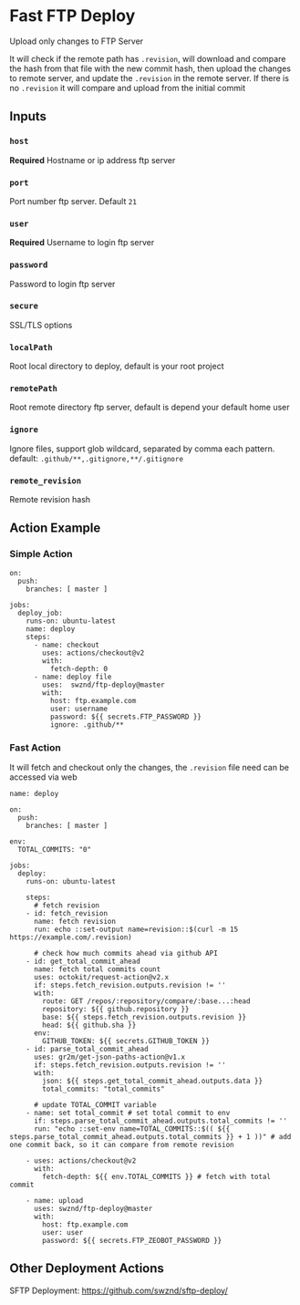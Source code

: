 # Fast FTP Deploy 

Upload only changes to FTP Server

It will check if the remote path has `.revision`, will download and compare the hash from that file with the new commit hash, then upload the changes to remote server, and update the `.revision` in the remote server. If there is no `.revision` it will compare and upload from the initial commit

## Inputs

### `host`

**Required** Hostname or ip address ftp server

### `port`

Port number ftp server. Default `21`

### `user`

**Required** Username to login ftp server

### `password`

Password to login ftp server

### `secure`

SSL/TLS options

### `localPath`

Root local directory to deploy, default is your root project

### `remotePath`

Root remote directory ftp server, default is depend your default home user

### `ignore`

Ignore files, support glob wildcard, separated by comma each pattern. default: `.github/**,.gitignore,**/.gitignore`

### `remote_revision`

Remote revision hash


## Action Example

### Simple Action

```
on:
  push:
    branches: [ master ]

jobs:
  deploy_job:
    runs-on: ubuntu-latest
    name: deploy
    steps:
      - name: checkout
        uses: actions/checkout@v2
        with:
          fetch-depth: 0
      - name: deploy file
        uses:  swznd/ftp-deploy@master
        with:
          host: ftp.example.com
          user: username
          password: ${{ secrets.FTP_PASSWORD }}
          ignore: .github/**
```

### Fast Action

It will fetch and checkout only the changes, the `.revision` file need can be accessed via web

```
name: deploy

on:
  push:
    branches: [ master ]

env:
  TOTAL_COMMITS: "0"

jobs:
  deploy:
    runs-on: ubuntu-latest

    steps:
      # fetch revision
    - id: fetch_revision
      name: fetch revision
      run: echo ::set-output name=revision::$(curl -m 15 https://example.com/.revision)

      # check how much commits ahead via github API
    - id: get_total_commit_ahead
      name: fetch total commits count
      uses: octokit/request-action@v2.x
      if: steps.fetch_revision.outputs.revision != ''
      with:
        route: GET /repos/:repository/compare/:base...:head
        repository: ${{ github.repository }}
        base: ${{ steps.fetch_revision.outputs.revision }}
        head: ${{ github.sha }}
      env:
        GITHUB_TOKEN: ${{ secrets.GITHUB_TOKEN }}
    - id: parse_total_commit_ahead 
      uses: gr2m/get-json-paths-action@v1.x
      if: steps.fetch_revision.outputs.revision != ''
      with:
        json: ${{ steps.get_total_commit_ahead.outputs.data }}
        total_commits: "total_commits"

      # update TOTAL_COMMIT variable
    - name: set total_commit # set total commit to env
      if: steps.parse_total_commit_ahead.outputs.total_commits != ''
      run: "echo ::set-env name=TOTAL_COMMITS::$(( ${{ steps.parse_total_commit_ahead.outputs.total_commits }} + 1 ))" # add one commit back, so it can compare from remote revision

    - uses: actions/checkout@v2
      with:
        fetch-depth: ${{ env.TOTAL_COMMITS }} # fetch with total commit

    - name: upload
      uses: swznd/ftp-deploy@master
      with:
        host: ftp.example.com
        user: user
        password: ${{ secrets.FTP_ZEOBOT_PASSWORD }}
```

## Other Deployment Actions

SFTP Deployment: https://github.com/swznd/sftp-deploy/